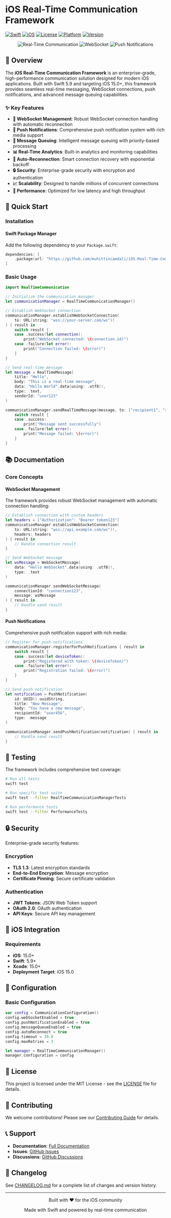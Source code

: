 # iOS Real-Time Communication Framework

[![Swift](https://img.shields.io/badge/Swift-5.9-orange.svg)](https://swift.org)
[![iOS](https://img.shields.io/badge/iOS-15.0+-blue.svg)](https://developer.apple.com/ios/)
[![License](https://img.shields.io/badge/License-MIT-green.svg)](LICENSE)
[![Platform](https://img.shields.io/badge/Platform-iOS-lightgrey.svg)](https://developer.apple.com/ios/)
[![Version](https://img.shields.io/badge/Version-2.1.0-blue.svg)](CHANGELOG.md)

<div align="center">
  <img src="https://img.shields.io/badge/Real--Time%20Communication-Advanced-blue?style=for-the-badge&logo=swift" alt="Real-Time Communication">
  <img src="https://img.shields.io/badge/WebSocket-Supported-green?style=for-the-badge&logo=websocket" alt="WebSocket">
  <img src="https://img.shields.io/badge/Push%20Notifications-Enabled-orange?style=for-the-badge&logo=apple" alt="Push Notifications">
</div>

## 📱 Overview

The **iOS Real-Time Communication Framework** is an enterprise-grade, high-performance communication solution designed for modern iOS applications. Built with Swift 5.9 and targeting iOS 15.0+, this framework provides seamless real-time messaging, WebSocket connections, push notifications, and advanced message queuing capabilities.

### ✨ Key Features

- **🔗 WebSocket Management**: Robust WebSocket connection handling with automatic reconnection
- **📲 Push Notifications**: Comprehensive push notification system with rich media support
- **📨 Message Queuing**: Intelligent message queuing with priority-based processing
- **📊 Real-Time Analytics**: Built-in analytics and monitoring capabilities
- **🔄 Auto-Reconnection**: Smart connection recovery with exponential backoff
- **🔒 Security**: Enterprise-grade security with encryption and authentication
- **📈 Scalability**: Designed to handle millions of concurrent connections
- **🎯 Performance**: Optimized for low latency and high throughput

## 🚀 Quick Start

### Installation

#### Swift Package Manager

Add the following dependency to your `Package.swift`:

```swift
dependencies: [
    .package(url: "https://github.com/muhittincamdali/iOS-Real-Time-Communication-Framework.git", from: "2.1.0")
]
```

### Basic Usage

```swift
import RealTimeCommunication

// Initialize the communication manager
let communicationManager = RealTimeCommunicationManager()

// Establish WebSocket connection
communicationManager.establishWebSocketConnection(
    to: URL(string: "wss://your-server.com/ws")!
) { result in
    switch result {
    case .success(let connection):
        print("WebSocket connected: \(connection.id)")
    case .failure(let error):
        print("Connection failed: \(error)")
    }
}

// Send real-time message
let message = RealTimeMessage(
    title: "Hello",
    body: "This is a real-time message",
    data: "Hello World".data(using: .utf8)!,
    type: .text,
    senderId: "user123"
)

communicationManager.sendRealTimeMessage(message, to: ["recipient1", "recipient2"]) { result in
    switch result {
    case .success:
        print("Message sent successfully")
    case .failure(let error):
        print("Message failed: \(error)")
    }
}
```

## 📚 Documentation

### Core Concepts

#### WebSocket Management

The framework provides robust WebSocket management with automatic connection handling:

```swift
// Establish connection with custom headers
let headers = ["Authorization": "Bearer token123"]
communicationManager.establishWebSocketConnection(
    to: URL(string: "wss://api.example.com/ws")!,
    headers: headers
) { result in
    // Handle connection result
}

// Send WebSocket message
let wsMessage = WebSocketMessage(
    data: "Hello WebSocket".data(using: .utf8)!,
    type: .text
)

communicationManager.sendWebSocketMessage(
    connectionId: "connection123",
    message: wsMessage
) { result in
    // Handle send result
}
```

#### Push Notifications

Comprehensive push notification support with rich media:

```swift
// Register for push notifications
communicationManager.registerForPushNotifications { result in
    switch result {
    case .success(let deviceToken):
        print("Registered with token: \(deviceToken)")
    case .failure(let error):
        print("Registration failed: \(error)")
    }
}

// Send push notification
let notification = PushNotification(
    id: UUID().uuidString,
    title: "New Message",
    body: "You have a new message",
    recipientId: "user456",
    type: .message
)

communicationManager.sendPushNotification(notification) { result in
    // Handle send result
}
```

## 🧪 Testing

The framework includes comprehensive test coverage:

```bash
# Run all tests
swift test

# Run specific test suite
swift test --filter RealTimeCommunicationManagerTests

# Run performance tests
swift test --filter PerformanceTests
```

## 🔒 Security

Enterprise-grade security features:

### Encryption

- **TLS 1.3**: Latest encryption standards
- **End-to-End Encryption**: Message encryption
- **Certificate Pinning**: Secure certificate validation

### Authentication

- **JWT Tokens**: JSON Web Token support
- **OAuth 2.0**: OAuth authentication
- **API Keys**: Secure API key management

## 📱 iOS Integration

### Requirements

- **iOS**: 15.0+
- **Swift**: 5.9+
- **Xcode**: 15.0+
- **Deployment Target**: iOS 15.0

## 🔧 Configuration

### Basic Configuration

```swift
var config = CommunicationConfiguration()
config.webSocketEnabled = true
config.pushNotificationEnabled = true
config.messageQueueEnabled = true
config.autoReconnect = true
config.timeout = 30.0
config.maxRetries = 3

let manager = RealTimeCommunicationManager()
manager.configuration = config
```

## 📄 License

This project is licensed under the MIT License - see the [LICENSE](LICENSE) file for details.

## 🤝 Contributing

We welcome contributions! Please see our [Contributing Guide](CONTRIBUTING.md) for details.

## 📞 Support

- **Documentation**: [Full Documentation](Documentation/)
- **Issues**: [GitHub Issues](https://github.com/muhittincamdali/iOS-Real-Time-Communication-Framework/issues)
- **Discussions**: [GitHub Discussions](https://github.com/muhittincamdali/iOS-Real-Time-Communication-Framework/discussions)

## 🔄 Changelog

See [CHANGELOG.md](CHANGELOG.md) for a complete list of changes and version history.

---

<div align="center">
  <p>Built with ❤️ for the iOS community</p>
  <p>Made with Swift and powered by real-time communication</p>
</div>
